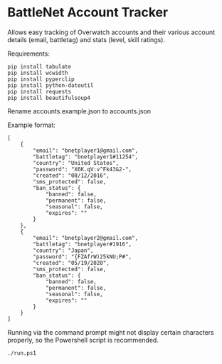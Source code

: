 # BattleNet Account Tracker

Allows easy tracking of Overwatch accounts and their various account details (email, battletag) and stats (level, skill ratings).


Requirements:

```
pip install tabulate
pip install wcwidth
pip install pyperclip
pip install python-dateutil
pip install requests
pip install beautifulsoup4
```

Rename accounts.example.json to accounts.json

Example format:

    [
        {
            "email": "bnetplayer1@gmail.com",
            "battletag": "bnetplayer1#11254",
            "country": "United States",
            "password": "X6K.qV:v^Fk43&2-",
            "created": "08/12/2016",
            "sms_protected": false,
            "ban_status": {
                "banned": false,
                "permanent": false,
                "seasonal": false,
                "expires": ""
            }
        },
        {
            "email": "bnetplayer2@gmail.com",
            "battletag": "bnetplayer#1916",
            "country": "Japan",
            "password": "{FZAfrW)25kNU;P#",
            "created": "05/19/2020",
            "sms_protected": false,
            "ban_status": {
                "banned": false,
                "permanent": false,
                "seasonal": false,
                "expires": ""
            }
        }
    ]

Running via the command prompt might not display certain characters properly, so the Powershell script is recommended.

```
./run.ps1
```